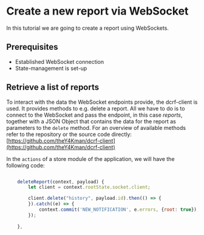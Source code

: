 # Create a new report via WebSocket

In this tutorial we are going to create a report using WebSockets.


## Prerequisites

- Established WebSocket connection
- State-management is set-up


## Retrieve a list of reports

To interact with the data the WebSocket endpoints provide, the dcrf-client is used. It provides methods to e.g. delete a report. All we have to do is to connect to the WebSocket and pass the
endpoint, in this case _reports_, together with a JSON Object that contains the data for the report as parameters to the ``delete`` method. For an overview of available methods refer to the repository or the source code directly: [https://github.com/theY4Kman/dcrf-client](https://github.com/theY4Kman/dcrf-client) 

In the ``actions`` of a store module of the application, we will have the following code:

```javascript

    deleteReport(context, payload) {
        let client = context.rootState.socket.client;

        client.delete("history", payload.id).then(() => {
        }).catch((e) => {
            context.commit('NEW_NOTIFICATION', e.errors, {root: true});
        });
        
    },

```

